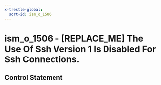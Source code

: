 ```yaml
---
x-trestle-global:
  sort-id: ism_o_1506
---
```


# ism_o_1506 - \[REPLACE_ME\] The Use Of Ssh Version 1 Is Disabled For Ssh Connections.

## Control Statement
